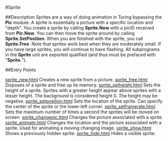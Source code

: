 
#Sprite

##Description
Sprites are a way of doing animation in Turing bypassing the **Pic** module. A sprite is essentially a picture with a specific location and "depth". You create a sprite by calling **Sprite.New** with a picID received from **Pic.New**. You can then move the sprite around by calling **Sprite.SetPosition**. When you are finished with the sprite, you call **Sprite.Free**.
Note that sprites work best when they are moderately small. If you have large sprites, you will continue to have flashing. 
All subprograms in the **Sprite** unit are exported qualified (and thus must be prefaced with "**Sprite.**").



##Entry Points

[sprite_new.html](**New**) Creates a new sprite from a picture.
[sprite_free.html](**Free**) Disposes of a sprite and free up its memory.
[sprite_setheight.html](**SetHeight**) Sets the height of a sprite. Sprites with a greater height appear above sprites with a lesser height. The background is considered height 0. The height may be negative.
[sprite_setposition.html](**SetPosition**) Sets the location of the sprite. Can specify the center of the sprite or the lower-left corner.
[sprite_setframerate.html](**SetFrameRate**) Sets the maximum number of times a second the sprites will be moved on screen.
[sprite_changepic.html](**ChangePic**) Changes the picture associated with a sprite.
[sprite_animate.html](**Animate**) Changes the location and the picture associated with a sprite. Used for animating a moving changing image.
[sprite_show.html](**Show**) Shows a previously hidden sprite.
[sprite_hide.html](**Hide**) Hides a visible sprite.


